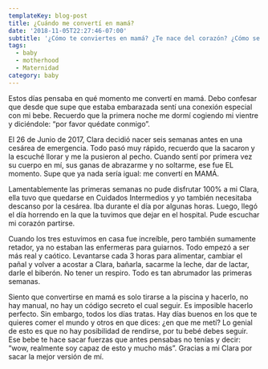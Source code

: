 ```yaml
---
templateKey: blog-post
title: ¿Cuándo me convertí en mamá?
date: '2018-11-05T22:27:46-07:00'
subtitle: '¿Cómo te conviertes en mamá? ¿Te nace del corazón? ¿Cómo se hace?'
tags:
  - baby
  - motherhood
  - Maternidad
category: baby
---
```

Estos días pensaba en qué momento me convertí en mamá. Debo confesar que desde que supe que estaba embarazada sentí una conexión especial con mi bebe. Recuerdo que la primera noche me dormí cogiendo mi vientre y diciéndole: “por favor quédate conmigo”.

El 26 de Junio de 2017, Clara decidió nacer seis semanas antes en una cesárea de emergencia. Todo pasó muy rápido, recuerdo que la sacaron y la escuché llorar y me la pusieron al pecho. Cuando sentí por primera vez su cuerpo en mí, sus ganas de abrazarme y no soltarme, ese fue EL momento. Supe que ya nada sería igual: me convertí en MAMÁ.

Lamentablemente las primeras semanas no pude disfrutar 100% a mi Clara, ella tuvo que quedarse en Cuidados Intermedios y yo también necesitaba descanso por la cesárea. Iba durante el día por algunas horas. Luego, llegó el día horrendo en la que la tuvimos que dejar en el hospital. Pude escuchar mi corazón partirse.

Cuando los tres estuvimos en casa fue increíble, pero también sumamente retador, ya no estaban las enfermeras para guiarnos. Todo empezó a ser más real y caótico. Levantarse cada 3 horas para alimentar, cambiar el pañal y volver a acostar a Clara, bañarla, sacarme la leche, dar de lactar, darle el biberón. No tener un respiro. Todo es tan abrumador las primeras semanas.

Siento que convertirse en mamá es solo tirarse a la piscina y hacerlo, no hay manual, no hay un código secreto el cual seguir. Es imposible hacerlo perfecto. Sin embargo, todos los días tratas. Hay días buenos en los que te quieres comer el mundo y otros en que dices: ¿en que me metí? Lo genial de esto es que no hay posibilidad de rendirse, por tu bebé debes seguir. Ese bebe te hace sacar fuerzas que antes pensabas no tenías y decir: “wow, realmente soy capaz de esto y mucho más”. Gracias a mi Clara por sacar la mejor versión de mí.
